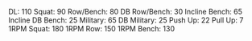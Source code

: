 DL: 110
 Squat: 90
 Row/Bench: 80
 DB Row/Bench: 30
 Incline Bench: 65
 Incline DB Bench: 25
 Military: 65
 DB Military: 25
 Push Up: 22
 Pull Up: 7
 1RPM Squat: 180
 1RPM Row: 150
 1RPM Bench: 130
